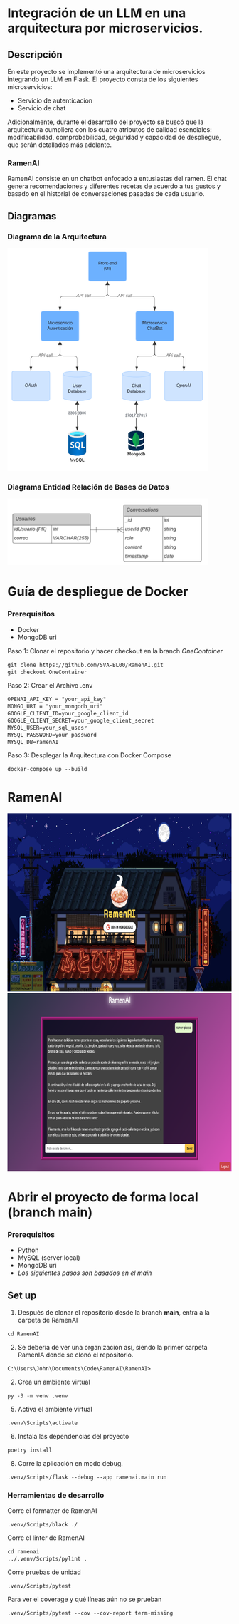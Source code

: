 # Integración de un LLM en una arquitectura por microservicios.

## Descripción

En este proyecto se implementó una arquitectura de microservicios integrando un LLM en Flask. El proyecto consta de los siguientes microservicios:

- Servicio de autenticacion
- Servicio de chat

Adicionalmente, durante el desarrollo del proyecto se buscó que la arquitectura cumpliera con los cuatro atributos de calidad esenciales: modificabilidad, comprobabilidad, seguridad y capacidad de despliegue, que serán detallados más adelante.

### RamenAI

RamenAI consiste en un chatbot enfocado a entusiastas del ramen. El chat genera recomendaciones y diferentes recetas de acuerdo a tus gustos y basado en el historial de conversaciones pasadas de cada usuario.

## Diagramas 

### Diagrama de la Arquitectura

<img src="./previewImages/arquitectura.png" alt="Main Menu" width=450 height=500>

### Diagrama Entidad Relación de Bases de Datos

<img src="./previewImages/diagramaED.png" alt="Main Menu" width=450 height=150>


# Guía de despliegue de Docker

### Prerequisitos

- Docker
- MongoDB uri

Paso 1: Clonar el repositorio y hacer checkout en la branch *OneContainer*
```
git clone https://github.com/SVA-BL00/RamenAI.git
git checkout OneContainer
```
Paso 2: Crear el Archivo .env
```
OPENAI_API_KEY = "your_api_key"
MONGO_URI = "your_mongodb_uri"
GOOGLE_CLIENT_ID=your_google_client_id
GOOGLE_CLIENT_SECRET=your_google_client_secret
MYSQL_USER=your_sql_usesr
MYSQL_PASSWORD=your_password
MYSQL_DB=ramenAI
```
Paso 3: Desplegar la Arquitectura con Docker Compose
```
docker-compose up --build
```

# RamenAI

<img src="./previewImages/login.png" alt="Main Menu" width=750 height=400>
<img src="./previewImages/chat.png" alt="Main Menu" width=750 height=400>


# Abrir el proyecto de forma local (branch main)

### Prerequisitos

- Python
- MySQL (server local)
- MongoDB uri
- *Los siguientes pasos son basados en el main*


## Set up
1. Después de clonar el repositorio desde la branch **main**, entra a la carpeta de RamenAI
```
cd RamenAI
```
2. Se debería de ver una organización así, siendo la primer carpeta RamenIA donde se clonó el repositorio.
```
C:\Users\John\Documents\Code\RamenAI\RamenAI>
```
2. Crea un ambiente virtual
```
py -3 -m venv .venv
```
5. Activa el ambiente virtual
```
.venv\Scripts\activate
```
6. Instala las dependencias del proyecto
```
poetry install
```
8. Corre la aplicación en modo debug.
```
.venv/Scripts/flask --debug --app ramenai.main run
```
### Herramientas de desarrollo
Corre el formatter de RamenAI
```
.venv/Scripts/black ./
```
Corre el linter de RamenAI
```
cd ramenai
../.venv/Scripts/pylint .
```
Corre pruebas de unidad
```
.venv/Scripts/pytest
```
Para ver el coverage y qué líneas aún no se prueban
```
.venv/Scripts/pytest --cov --cov-report term-missing
```
